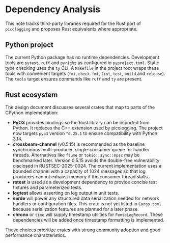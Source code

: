 # Dependency Analysis

This note tracks third-party libraries required for the Rust port of
`picologging` and proposes Rust equivalents where appropriate.

## Python project

The current Python package has no runtime dependencies. Development tools are
`pytest`, `ruff` and `pyright` as configured in `pyproject.toml`. Static type
checking uses the `ty` CLI. A `Makefile` in the project root wraps these tools
with convenient targets (`fmt`, `check-fmt`, `lint`, `test`, `build` and
`release`). The `tools` target ensures commands like `ruff` and `ty` are
present.

## Rust ecosystem

The design document discusses several crates that map to parts of the CPython
implementation:

- **PyO3** provides bindings so the Rust library can be imported from Python. It
  replaces the C++ extension used by picologging. The project now targets
  `pyo3` version `^0.25.1` to ensure compatibility with Python 3.14.
- **crossbeam-channel** (v0.5.15) is recommended as the baseline synchronous
  multi-producer, single-consumer queue for handler threads. Alternatives like
  `flume` or `tokio::sync::mpsc` may be benchmarked later. Version 0.5.15
  avoids the double-free vulnerability disclosed in RUSTSEC-2025-0024. The
  current implementation uses a bounded channel with a capacity of 1024
  messages so that log producers cannot exhaust memory if the consumer thread
  stalls.
- **rstest** is used as a development dependency to provide concise test
  fixtures and parameterized tests.
- **logtest** allows asserting on log output in unit tests.
- **serde** will power any structured data serialization needed for network
  handlers or configuration files. This crate is not yet listed in `Cargo.toml`
  because serialization features are planned for a later phase.
- **chrono** or `time` will supply timestamp utilities for `FemtoLogRecord`.
  These dependencies will be added once timestamp formatting is implemented.

These choices prioritize crates with strong community adoption and good
performance characteristics.
